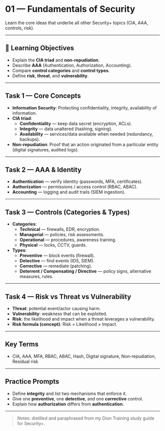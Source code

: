 # 01 — Fundamentals of Security

Learn the core ideas that underlie all other Security+ topics (CIA, AAA, controls, risk).

---

## 🎯 Learning Objectives
- Explain the **CIA triad** and **non-repudiation**.  
- Describe **AAA** (Authentication, Authorization, Accounting).  
- Compare **control categories** and **control types**.  
- Define **risk**, **threat**, and **vulnerability**.

---

## Task 1 — Core Concepts
- **Information Security**: Protecting confidentiality, integrity, availability of information.  
- **CIA triad**:
  - **Confidentiality** — keep data secret (encryption, ACLs).  
  - **Integrity** — data unaltered (hashing, signing).  
  - **Availability** — services/data available when needed (redundancy, backups).
- **Non-repudiation**: Proof that an action originated from a particular entity (digital signatures, audited logs).

---

## Task 2 — AAA & Identity
- **Authentication** — verify identity (passwords, MFA, certificates).  
- **Authorization** — permissions / access control (RBAC, ABAC).  
- **Accounting** — logging and audit trails (SIEM ingestion).

---

## Task 3 — Controls (Categories & Types)
- **Categories**:
  - **Technical** — firewalls, EDR, encryption.
  - **Managerial** — policies, risk assessments.
  - **Operational** — procedures, awareness training.
  - **Physical** — locks, CCTV, guards.
- **Types**:
  - **Preventive** — block events (firewall).
  - **Detective** — find events (IDS, SIEM).
  - **Corrective** — remediate (patching).
  - **Deterrent / Compensating / Directive** — policy signs, alternative measures, rules.

---

## Task 4 — Risk vs Threat vs Vulnerability
- **Threat**: potential event/actor causing harm.  
- **Vulnerability**: weakness that can be exploited.  
- **Risk**: the likelihood and impact when a threat leverages a vulnerability.  
- **Risk formula (concept)**: Risk = Likelihood × Impact.

---

## Key Terms
- CIA, AAA, MFA, RBAC, ABAC, Hash, Digital signature, Non-repudiation, Residual risk

---

## Practice Prompts
- Define **integrity** and list two mechanisms that enforce it.  
- Give one **preventive**, one **detective**, and one **corrective** control.  
- Explain how **authorization** differs from **authentication**.

---

> Notes: distilled and paraphrased from my Dion Training study guide for Security+.
